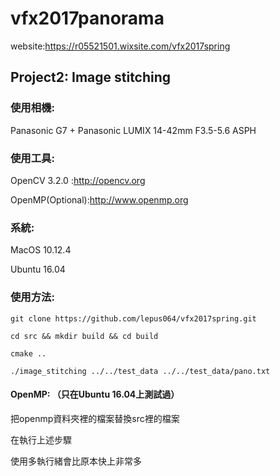 # vfx2017panorama
website:https://r05521501.wixsite.com/vfx2017spring

## Project2: Image stitching


### 使用相機:

Panasonic G7 + Panasonic LUMIX 14-42mm F3.5-5.6 ASPH



### 使用工具:

OpenCV 3.2.0 :http://opencv.org

OpenMP(Optional):http://www.openmp.org 



### 系統:

MacOS 10.12.4

Ubuntu 16.04



### 使用方法:
```
git clone https://github.com/lepus064/vfx2017spring.git

cd src && mkdir build && cd build

cmake ..

./image_stitching ../../test_data ../../test_data/pano.txt

```



#### OpenMP: （只在Ubuntu 16.04上測試過）

把openmp資料夾裡的檔案替換src裡的檔案

在執行上述步驟

使用多執行緒會比原本快上非常多

